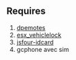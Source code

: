 
## Requires

1. [dpemotes](https://github.com/andristum/dpemotes)
2. [esx_vehiclelock](https://github.com/esx-community/esx_vehiclelock)
3. [jsfour-idcard](https://github.com/jonassvensson4/jsfour-idcard)
4. gcphone avec sim

